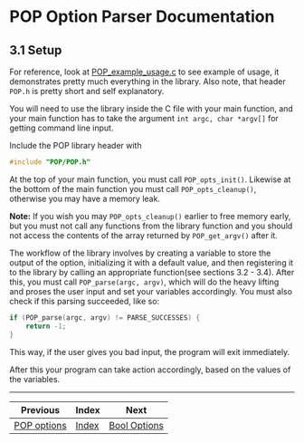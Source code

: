 # POP Option Parser Documentation

## 3.1 Setup

For reference, look at [POP_example_usage.c](../../POP_example_usage.c) to see example of usage, it demonstrates pretty much everything in the library.
Also note, that header `POP.h` is pretty short and self explanatory.

You will need to use the library inside the C file with your main function, and your main function has to take the argument `int argc, char *argv[]` for getting command line input.

Include the POP library header with
```c
#include "POP/POP.h"
```
At the top of your main function, you must call `POP_opts_init()`. Likewise at the bottom of the main function you must call `POP_opts_cleanup()`, otherwise you may have a memory leak.

**Note:** If you wish you may `POP_opts_cleanup()` earlier to free memory early, but you must not call any functions from the library function and you should not access the contents of the array returned by `POP_get_argv()` after it.

The workflow of the library involves by creating a variable to store the output of the option, initializing it with a default value, and then registering it to the library by calling an appropriate function(see sections 3.2 - 3.4). After this, you must call `POP_parse(argc, argv)`, which will do the heavy lifting and proses the user input and set your variables accordingly. You must also check if this parsing succeeded, like so:
```c
if (POP_parse(argc, argv) != PARSE_SUCCESSES) {
	return -1;
}
```
This way, if the user gives you bad input, the program will exit immediately.

After this your program can take action accordingly, based on the values of the variables.

---

Previous	                                    | Index                  | Next
----------------------------------------------- | ---------------------- | ------------------------
 [POP options](../2.Options/2.1_POP_options.md) | [Index](../README.md)  | [Bool Options](../3.Basic_Use/3.2_Bool_Options.md)